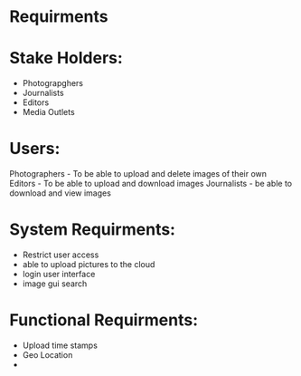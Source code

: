 # Requirments 

# Stake Holders:

- Photograpghers
- Journalists
- Editors
- Media Outlets


# Users:
 Photographers
    - To be able to upload and delete images of their own
 Editors
    - To be able to upload and download images
Journalists 
     - be able to download and view images
    
# System Requirments:
 - Restrict user access
 - able to upload pictures to the cloud
 - login user interface 
 - image gui search

# Functional Requirments:

- Upload time stamps
- Geo Location
- 


 